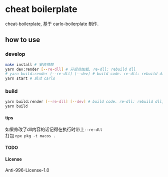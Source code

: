 # cheat boilerplate
cheat-boilerplate, 基于 carlo-boilerplate 制作.

## how to use

### develop
```bash
make install # 安装依赖
yarn dev:render [--re-dll] # 开启热加载, re-dll: rebuild dll
# yarn build:render [--re-dll] [--dev] # build code. re-dll: rebuild dll, dev: dev config
yarn start # 启动 carlo
```

### build
```bash
yarn build:render [--re-dll] [--dev] # build code. re-dll: rebuild dll, dev: dev config
yarn build
```

#### tips
如果修改了dll内容的话记得在执行时带上`--re-dll`  
打包 `npx pkg -t macos .`  

#### TODO


#### License
Anti-996-License-1.0